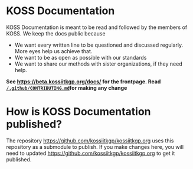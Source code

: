 # KOSS Documentation

KOSS Documentation is meant to be read and followed by the members of KOSS. We keep the docs public because
 - We want every written line to be questioned and discussed regularly. More eyes help us achieve that.
 - We want to be as open as possible with our standards
 - We want to share our methods with sister organizations, if they need help.

**See https://beta.kossiitkgp.org/docs/ for the frontpage. Read [`/.github/CONTRIBUTING.md`](/.github/CONTRIBUTING.md)for making any change**

# How is KOSS Documentation published?

The repository https://github.com/kossiitkgp/kossiitkgp.org uses this repository as a submodule to publish. If you make changes here, you will need to updated https://github.com/kossiitkgp/kossiitkgp.org to get it published.

